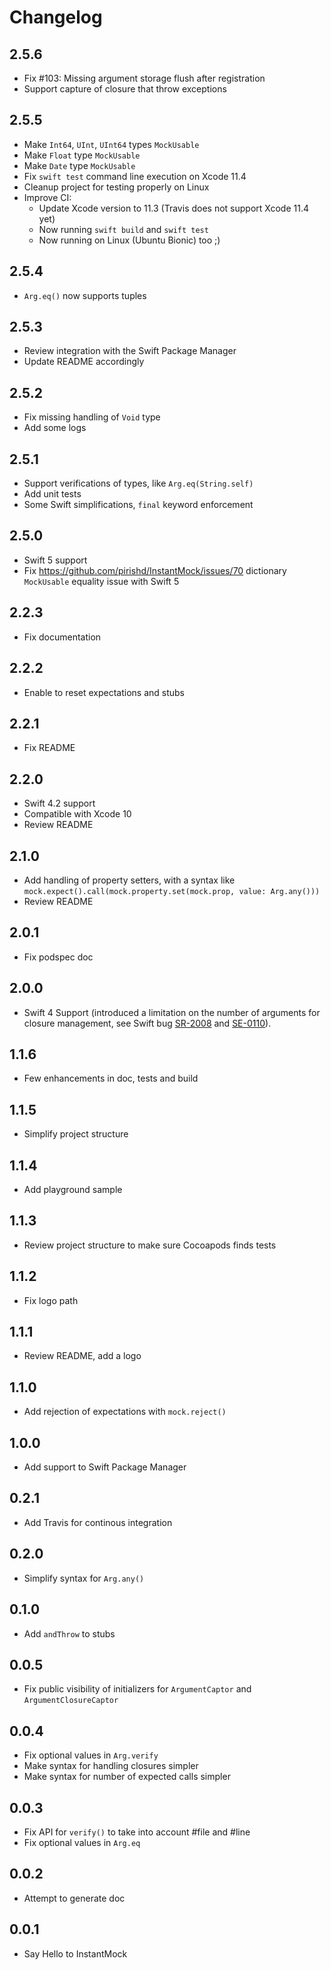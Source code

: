# Changelog


## 2.5.6

* Fix #103: Missing argument storage flush after registration
* Support capture of closure that throw exceptions


## 2.5.5

* Make `Int64`, `UInt`, `UInt64` types `MockUsable`
* Make `Float` type `MockUsable`
* Make `Date` type `MockUsable`
* Fix `swift test` command line execution on Xcode 11.4
* Cleanup project for testing properly on Linux
* Improve CI:
  * Update Xcode version to 11.3 (Travis does not support Xcode 11.4 yet)
  * Now running `swift build` and `swift test`
  * Now running on Linux (Ubuntu Bionic) too ;)


## 2.5.4

* `Arg.eq()` now supports tuples


## 2.5.3

* Review integration with the Swift Package Manager
* Update README accordingly


## 2.5.2

* Fix missing handling of `Void` type
* Add some logs


## 2.5.1

* Support verifications of types, like `Arg.eq(String.self)`
* Add unit tests
* Some Swift simplifications, `final` keyword enforcement


## 2.5.0

* Swift 5 support
* Fix https://github.com/pirishd/InstantMock/issues/70 dictionary `MockUsable` equality issue with Swift 5


## 2.2.3

* Fix documentation


## 2.2.2

* Enable to reset expectations and stubs


## 2.2.1

* Fix README


## 2.2.0

* Swift 4.2 support
* Compatible with Xcode 10
* Review README


## 2.1.0

* Add handling of property setters, with a syntax like `mock.expect().call(mock.property.set(mock.prop, value: Arg.any()))`
* Review README


## 2.0.1

* Fix podspec doc


## 2.0.0

* Swift 4 Support (introduced a limitation on the number of arguments for closure management, see Swift bug [SR-2008](https://bugs.swift.org/browse/SR-2008) and [SE-0110](https://github.com/apple/swift-evolution/blob/master/proposals/0110-distingish-single-tuple-arg.md)).


## 1.1.6

* Few enhancements in doc, tests and build


## 1.1.5

* Simplify project structure


## 1.1.4

* Add playground sample


## 1.1.3

* Review project structure to make sure Cocoapods finds tests


## 1.1.2

* Fix logo path


## 1.1.1

* Review README, add a logo


## 1.1.0

* Add rejection of expectations with `mock.reject()`


## 1.0.0

* Add support to Swift Package Manager


## 0.2.1

* Add Travis for continous integration


## 0.2.0

* Simplify syntax for `Arg.any()`


## 0.1.0

* Add `andThrow` to stubs


## 0.0.5

* Fix public visibility of initializers for `ArgumentCaptor` and `ArgumentClosureCaptor`


## 0.0.4

* Fix optional values in `Arg.verify`
* Make syntax for handling closures simpler
* Make syntax for number of expected calls simpler


## 0.0.3

* Fix API for `verify()` to take into account #file and #line
* Fix optional values in `Arg.eq`


## 0.0.2

* Attempt to generate doc


## 0.0.1

* Say Hello to InstantMock
